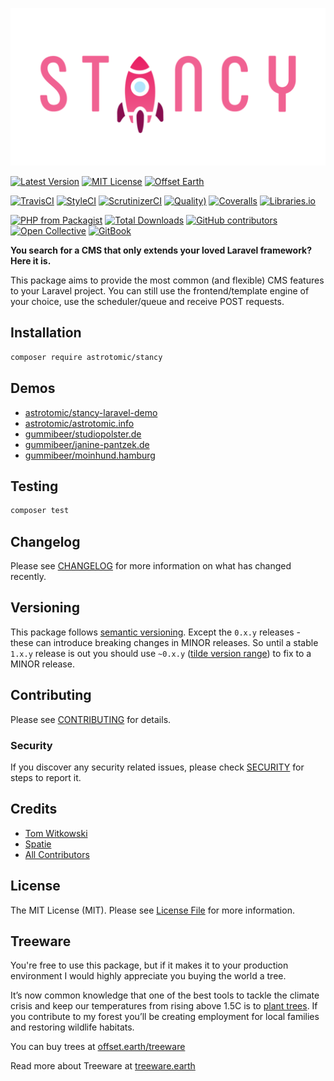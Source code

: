![Stancy](docs/.gitbook/assets/banner.png)

[![Latest Version](http://img.shields.io/packagist/v/astrotomic/stancy.svg?label=Release&style=for-the-badge)](https://packagist.org/packages/astrotomic/stancy)
[![MIT License](https://img.shields.io/github/license/Astrotomic/stancy.svg?label=License&color=blue&style=for-the-badge)](https://github.com/Astrotomic/stancy/blob/master/LICENSE)
[![Offset Earth](https://img.shields.io/badge/Treeware-%F0%9F%8C%B3-green?style=for-the-badge&cacheSeconds=600)](https://offset.earth/treeware)

[![TravisCI](https://img.shields.io/travis/Astrotomic/stancy/master?label=TravisCI&style=flat-square)](https://travis-ci.org/Astrotomic/stancy/branches)
[![StyleCI](https://styleci.io/repos/210212315/shield)](https://styleci.io/repos/210212315)
[![ScrutinizerCI](https://img.shields.io/scrutinizer/build/g/Astrotomic/stancy?label=ScrutinizerCI&style=flat-square)](https://scrutinizer-ci.com/g/Astrotomic/stancy)
[![Quality)](https://img.shields.io/scrutinizer/quality/g/Astrotomic/stancy?label=Quality&style=flat-square)](https://scrutinizer-ci.com/g/Astrotomic/stancy)
[![Coveralls](https://img.shields.io/coveralls/github/Astrotomic/stancy?label=Coverage&style=flat-square)](https://coveralls.io/github/Astrotomic/stancy)
[![Libraries.io](https://img.shields.io/librariesio/github/Astrotomic/stancy?label=Dependencies&style=flat-square)](https://libraries.io/packagist/astrotomic%2Fstancy)

[![PHP from Packagist](https://img.shields.io/packagist/php-v/astrotomic/stancy?label=PHP&style=flat-square)](https://packagist.org/packages/astrotomic/stancy)
[![Total Downloads](https://img.shields.io/packagist/dt/astrotomic/stancy.svg?label=Downloads&style=flat-square)](https://packagist.org/packages/astrotomic/stancy)
[![GitHub contributors](https://img.shields.io/github/contributors/Astrotomic/stancy?label=Contributors&style=flat-square)](https://github.com/Astrotomic/stancy/graphs/contributors)
[![Open Collective](https://img.shields.io/opencollective/all/astrotomic?label=Backers&style=flat-square)](https://opencollective.com/astrotomic)
[![GitBook](https://img.shields.io/badge/GitBook-Stancy-E91E63.svg?style=flat-square)](https://docs.astrotomic.info/stancy)

**You search for a CMS that only extends your loved Laravel framework? Here it is.**

This package aims to provide the most common (and flexible) CMS features to your Laravel project. You can still use the frontend/template engine of your choice, use the scheduler/queue and receive POST requests.

## Installation

```bash
composer require astrotomic/stancy
```

## Demos

* [astrotomic/stancy-laravel-demo](https://github.com/Astrotomic/stancy-laravel-demo)
* [astrotomic/astrotomic.info](https://github.com/Astrotomic/astrotomic.info)
* [gummibeer/studiopolster.de](https://github.com/Gummibeer/studiopolster.de)
* [gummibeer/janine-pantzek.de](https://github.com/Gummibeer/janine-pantzek.de)
* [gummibeer/moinhund.hamburg](https://github.com/Gummibeer/moinhund.hamburg)

## Testing

```bash
composer test
```

## Changelog

Please see [CHANGELOG](docs/changelog.md) for more information on what has changed recently.

## Versioning

This package follows [semantic versioning](https://semver.org/). Except the `0.x.y` releases - these can introduce breaking changes in MINOR releases. So until a stable `1.x.y` release is out you should use `~0.x.y` ([tilde version range](https://getcomposer.org/doc/articles/versions.md#tilde-version-range-)) to fix to a MINOR release.

## Contributing

Please see [CONTRIBUTING](CONTRIBUTING.md) for details.

### Security

If you discover any security related issues, please check [SECURITY](https://github.com/Astrotomic/.github/blob/master/SECURITY.md) for steps to report it.

## Credits

- [Tom Witkowski](https://github.com/Gummibeer)
- [Spatie](https://github.com/spatie)
- [All Contributors](https://github.com/Astrotomic/stancy/graphs/contributors)

## License

The MIT License (MIT). Please see [License File](LICENSE) for more information.

## Treeware

You're free to use this package, but if it makes it to your production environment I would highly appreciate you buying the world a tree.

It’s now common knowledge that one of the best tools to tackle the climate crisis and keep our temperatures from rising above 1.5C is to [plant trees](https://www.bbc.co.uk/news/science-environment-48870920). If you contribute to my forest you’ll be creating employment for local families and restoring wildlife habitats.

You can buy trees at [offset.earth/treeware](https://plant.treeware.earth/Astrotomic/stancy)

Read more about Treeware at [treeware.earth](https://treeware.earth)
